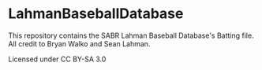 # LahmanBaseballDatabase
This repository contains the SABR Lahman Baseball Database's Batting file. All credit to Bryan Walko and Sean Lahman.

Licensed under CC BY-SA 3.0
